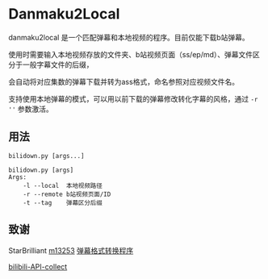 # Danmaku2Local

danmaku2local 是一个匹配弹幕和本地视频的程序。目前仅能下载b站弹幕。

使用时需要输入本地视频存放的文件夹、b站视频页面（ss/ep/md）、弹幕文件区分于一般字幕文件的后缀，

会自动将对应集数的弹幕下载并转为ass格式，命名参照对应视频文件名。

支持使用本地弹幕的模式，可以用以前下载的弹幕修改转化字幕的风格，通过 `-r ''` 参数激活。

## 用法

`bilidown.py [args...]`

```plaintext
bilidown.py [args]
Args:
	-l --local	本地视频路径
	-r --remote	b站视频页面/ID
	-t --tag	弹幕区分后缀
```

## 致谢

StarBrilliant [m13253](https://github.com/m13253) [弹幕格式转换程序](https://github.com/m13253/danmaku2ass)

[bilibili-API-collect](https://github.com/SocialSisterYi/bilibili-API-collect)
